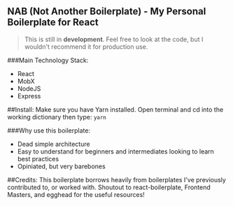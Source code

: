 ## NAB (Not Another Boilerplate) - My Personal Boilerplate for React

> This is still in **development**.
Feel free to look at the code, but I wouldn't recommend it for production use.

###Main Technology Stack:
- React
- MobX
- NodeJS
- Express

##Install:
Make sure you have Yarn installed.
Open terminal and cd into the working dictionary then type:
`yarn`

###Why use this boilerplate:
- Dead simple architecture
- Easy to understand for beginners and intermediates looking to learn best practices
- Opiniated, but very barebones

##Credits:
This boilerplate borrows heavily from boilerplates I've previously contributed to, or worked with. Shoutout to react-boilerplate, Frontend Masters, and egghead for the useful resources!